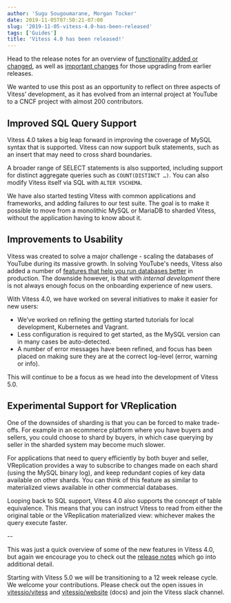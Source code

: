 ```yaml
---
author: 'Sugu Sougoumarane, Morgan Tocker'
date: 2019-11-05T07:50:21-07:00
slug: '2019-11-05-vitess-4.0-has-been-released'
tags: ['Guides']
title: 'Vitess 4.0 has been released!'
---
```


Head to the release notes for an overview of [functionality added or changed](#), as well as [important changes](#) for those upgrading from earlier releases.

We wanted to use this post as an opportunity to reflect on three aspects of Vitess’ development, as it has evolved from an internal project at YouTube to a CNCF project with almost 200 contributors.

## Improved SQL Query Support

Vitess 4.0 takes a big leap forward in improving the coverage of MySQL syntax that is supported. Vitess can now support bulk statements, such as an insert that may need to cross shard boundaries.

A broader range of SELECT statements is also supported, including support for distinct aggregate queries such as `COUNT(DISTINCT …)`. You can also modify Vitess itself via SQL with `ALTER VSCHEMA`.

We have also started testing Vitess with common applications and frameworks, and adding failures to our test suite. The goal is to make it possible to move from a monolithic MySQL or MariaDB to sharded Vitess, without the application having to know about it.

## Improvements to Usability

Vitess was created to solve a major challenge - scaling the databases of YouTube during its massive growth. In solving YouTube's needs, Vitess also added a number of [features that help you run databases better](https://vitess.io/blog/2019-06-17-unsharded-vitess-benefits/) in production. The downside however, is that with _internal development_ there is not always enough focus on the onboarding experience of new users.

With Vitess 4.0, we have worked on several initiatives to make it easier for new users:

* We’ve worked on refining the getting started tutorials for local development, Kubernetes and Vagrant.
* Less configuration is required to get started, as the MySQL version can in many cases be auto-detected.
* A number of error messages have been refined, and focus has been placed on making sure they are at the correct log-level (error, warning or info).

This will continue to be a focus as we head into the development of Vitess 5.0.

## Experimental Support for VReplication

One of the downsides of sharding is that you can be forced to make trade-offs. For example in an ecommerce platform where you have buyers and sellers, you could choose to shard by buyers, in which case querying by seller in the sharded system may become much slower.

For applications that need to query efficiently by both buyer and seller, VReplication provides a way to subscribe to changes made on each shard (using the MySQL binary log), and keep redundant copies of key data available on other shards. You can think of this feature as similar to materialized views available in other commercial databases.

Looping back to SQL support, Vitess 4.0 also supports the concept of table equivalence. This means that you can instruct Vitess to read from either the original table or the VReplication materialized view: whichever makes the query execute faster.

--

This was just a quick overview of some of the new features in Vitess 4.0, but again we encourage you to check out the [release notes](#) which go into additional detail.

Starting with Vitess 5.0 we will be transitioning to a 12 week release cycle. We welcome your contributions. Please check out the open issues in [vitessio/vitess](https://github.com/vitessio/vitess/issues) and [vitessio/website](https://github.com/vitessio/website/issues) (docs) and join the Vitess slack channel.
